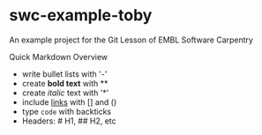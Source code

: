# swc-example-toby
An example project for the Git Lesson of EMBL Software Carpentry

Quick Markdown Overview

- write bullet lists with '-'
- create **bold text** with **
- create *italic* text with '*'
- include [links](https://embl.de) with [] and ()
- type `code` with backticks
- Headers: # H1,  ## H2, etc

